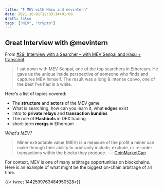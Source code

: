 ```yaml
---
title: "🎙 MEV with Hasu and mevintern"
date: 2021-10-01T12:33:34+01:00
draft: false
tags: ["MEV", "crypto"]
---
```


## Great Interview with @mevintern

From [#29: Interview with a Searcher – with MEV Senpai and Hasu + transcript](https://uncommoncore.co/29-interview-with-a-searcher-with-mev-senpai-and-hasu/)

> I sat down with MEV Senpai, one of the top searchers in Ethereum. He gave us the unique inside perspective of someone who finds and captures MEV himself. The result was a long & intense convo, one of the best I’ve had in a while.

Here's a list of topics covered:

* The **structure** and **actors** of the MEV game
* What is searching, how can you learn it, what **edges** exist
* Intro to **private relays** and **transaction bundles**
* The role of **Flashbots** in DEX trading
* short-term **reorgs** in Ethereum

*What's MEV?*
> Miner extractable value (MEV) is a measure of the profit a miner can make through their ability to arbitrarily include, exclude, or re-order transactions within the blocks they produce. --- [CoinMarketCap](https://coinmarketcap.com/alexandria/glossary/miner-extractable-value-mev)

For context, MEV is one of many arbitrage opportunities on blockchains. Here is an example of what might be the biggest on-chain arbitrage of all time.

{{< tweet 1442599763484950528>}}

